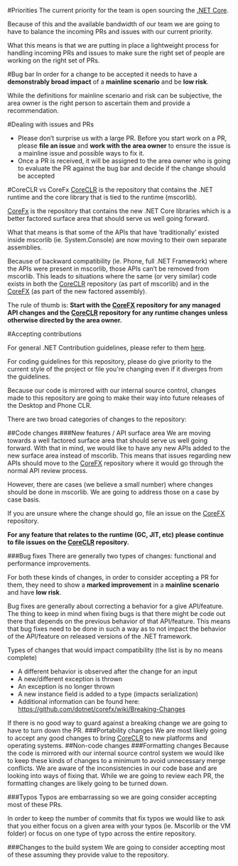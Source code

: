 [CoreFx]: http://http://github.com/dotnet/corefx
[CoreCLR]: http://http://github.com/dotnet/coreclr
#Priorities
The current priority for the team is open sourcing the [.NET Core](http://blogs.msdn.com/b/dotnet/archive/2014/12/04/introducing-net-core.aspx).

Because of this and the available bandwidth of our team we are going to have to balance the incoming PRs and issues with our current priority. 

What this means is that we are putting in place a lightweight process for handling incoming PRs and issues to make sure the right set of people are working on the right set of PRs.

#Bug bar
In order for a change to be accepted it needs to have a **demonstrably broad impact** of a **mainline scenario** and be **low risk**.

While the definitions for mainline scenario and risk can be subjective, the area owner is the right person to ascertain them and provide a recommendation.

#Dealing with issues and PRs
-	Please don’t surprise us with a large PR. Before you start work on a PR, please **file an issue** and **work with the area owner** to ensure the issue is a mainline issue and possible ways to fix it.
-	Once a PR is received, it will be assigned to the area owner who is going to evaluate the PR against the bug bar and decide if the change should be accepted

#CoreCLR vs CoreFx
[CoreCLR][CoreCLR] is the repository that contains the .NET runtime and the core library that is tied to the runtime (mscorlib).

[CoreFx][CoreFx] is the repository that contains the new .NET Core libraries which is a better factored surface area that should serve us well going forward. 

What that means is that some of the APIs that have ‘traditionally’ existed inside mscorlib (ie. System.Console) are now moving to their own separate assemblies.

Because of backward compatibility (ie. Phone, full .NET Framework) where the APIs were present in mscorlib, those APIs can’t be removed from mscorlib. This leads to situations where the same (or very similar) code exists in both the [CoreCLR][CoreCLR] repository (as part of mscorlib) and in the [CoreFX][CoreFx] (as part of the new factored assembly).

The rule of thumb is: **Start with the [CoreFX][CoreFx] repository for any managed API changes and the [CoreCLR][CoreCLR] repository for any runtime changes unless otherwise directed by the area owner.** 

#Accepting contributions

For general .NET Contribution guidelines, please refer to them [here](https://github.com/dotnet/corefx/wiki/Contributing).

For coding guidelines for this repository, please do give priority to the current style of the project or file you're changing even if it diverges from the guidelines. 

Because our code is mirrored with our internal source control, changes made to this repository are going to make their  way into future releases of the Desktop and Phone CLR.

There are two broad categories of changes to the repository:

##Code changes
###New features / API surface area
We are moving towards a well factored surface area that should serve us well going forward. With that in mind, we would like to have any new APIs added to the new surface area instead of mscorlib. This means that issues regarding new APIs should move to the [CoreFX][CoreFx] repository where it would go through the normal API review process.

However, there are cases (we believe a small number) where changes should be done in mscorlib. We are going to address those on a case by case basis. 

If you are unsure where the change should go, file an issue on the [CoreFX][CoreFx] repository.

**For any feature that relates to the runtime (GC, JIT, etc) please continue to file issues on the [CoreCLR][CoreCLR] repository.**

###Bug fixes
There are generally two types of changes: functional and performance improvements.

For both these kinds of changes, in order to consider accepting a PR for them, they need to show a **marked improvement** in a **mainline scenario** and have **low risk**.

Bug fixes are generally about correcting a behavior for a give API/feature. The thing to keep in mind when fixing bugs is that there might be code out there that depends on the previous behavior of that API/feature. This means that bug fixes need to be done in such a way as to not impact the behavior of the API/feature on released versions of the .NET framework.

Types of changes that would impact compatibility (the list is by no means complete)

- A different behavior is observed after the change for an input
- A new/different exception is thrown
- An exception is no longer thrown
- A new instance field is added to a type (impacts serialization)
- Additional information can be found here: https://github.com/dotnet/corefx/wiki/Breaking-Changes 

If there is no good way to guard against a breaking change we are going to have to turn down the PR.
###Portability changes
We are most likely going to accept any good changes to bring [CoreCLR][CoreCLR] to new platforms and operating systems.
##Non-code changes
###Formatting changes
Because the code is mirrored with our internal source control system we would like to keep these kinds of changes to a minimum to avoid unnecessary merge conflicts.
We are aware of the inconsistencies in our code base and are looking into ways of fixing that. While we are going to review each PR, the formatting changes are likely going to be turned down.

###Typos
Typos are embarrassing so we are going consider accepting most of these PRs.

In order to keep the number of commits that fix typos we would like to ask that you either focus on a given area with your typos (ie. Mscorlib or the VM folder) or focus on one type of typo across the entire repository.

###Changes to the build system
We are going to consider accepting most of these assuming they provide value to the repository.